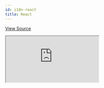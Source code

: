 ```yaml
---
id: i18n-react
title: React
---
```


[View Source](https://github.com/pankod/refine/tree/master/examples/i18n)

<iframe src="https://codesandbox.io/embed/refine-i18n-example-q85zm?autoresize=1&fontsize=14&theme=dark&view=preview"
style={{width: "100%", height:"80vh", border: "0px", borderRadius: "8px", overflow:"hidden"}}
    title="refine-i18n-example"
    allow="accelerometer; ambient-light-sensor; camera; encrypted-media; geolocation; gyroscope; hid; microphone; midi; payment; usb; vr; xr-spatial-tracking"
    sandbox="allow-forms allow-modals allow-popups allow-presentation allow-same-origin allow-scripts"
></iframe>